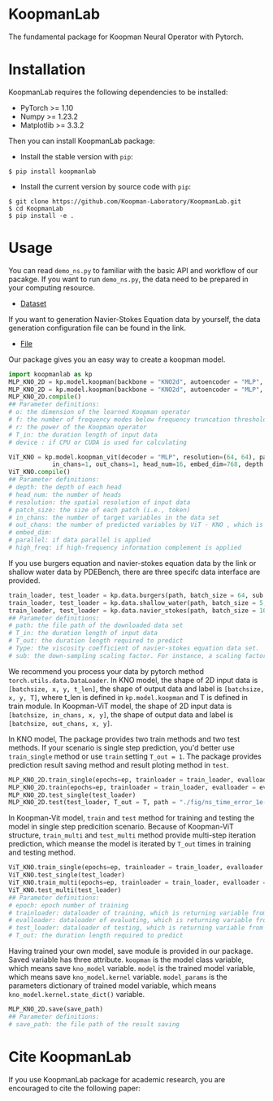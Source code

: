 # KoopmanLab
The fundamental package for Koopman Neural Operator with Pytorch.

# Installation
KoopmanLab requires the following dependencies to be installed:
- PyTorch >= 1.10
- Numpy >= 1.23.2
- Matplotlib >= 3.3.2

Then you can install KoopmanLab package:

- Install the stable version with `pip`:

```
$ pip install koopmanlab
```

- Install the current version by source code with `pip`:
```
$ git clone https://github.com/Koopman-Laboratory/KoopmanLab.git
$ cd KoopmanLab
$ pip install -e .
```

# Usage
You can read `demo_ns.py` to familiar with the basic API and workflow of our pacakge. If you want to run `demo_ns.py`, the data need to be prepared in your computing resource.
- [Dataset](https://drive.google.com/drive/folders/1UnbQh2WWc6knEHbLn-ZaXrKUZhp7pjt-)

If you want to generation Navier-Stokes Equation data by yourself, the data generation configuration file can be found in the link.

- [File](https://github.com/zongyi-li/fourier_neural_operator/tree/master/data_generation/navier_stokes)

Our package gives you an easy way to create a koopman model.
``` python
import koopmanlab as kp
MLP_KNO_2D = kp.model.koopman(backbone = "KNO2d", autoencoder = "MLP", device = device)
MLP_KNO_2D = kp.model.koopman(backbone = "KNO2d", autoencoder = "MLP", o = o, m = m, r = r, t_in = 10, device = device)
MLP_KNO_2D.compile()
## Parameter definitions:
# o: the dimension of the learned Koopman operator
# f: the number of frequency modes below frequency truncation threshold
# r: the power of the Koopman operator
# T_in: the duration length of input data
# device : if CPU or CUDA is used for calculating

ViT_KNO = kp.model.koopman_vit(decoder = "MLP", resolution=(64, 64), patch_size=(2, 2),
            in_chans=1, out_chans=1, head_num=16, embed_dim=768, depth = 16, parallel = True, high_freq = True, device=device)
ViT_KNO.compile()
## Parameter definitions:
# depth: the depth of each head 
# head_num: the number of heads
# resolution: the spatial resolution of input data
# patch_size: the size of each patch (i.e., token)
# in_chans: the number of target variables in the data set
# out_chans: the number of predicted variables by ViT - KNO , which is usually same as in_chans
# embed_dim: 
# parallel: if data parallel is applied
# high_freq: if high-frequency information complement is applied
```
If you use burgers equation and navier-stokes equation data by the link or shallow water data by PDEBench, there are three specifc data interface are provided.
``` python
train_loader, test_loader = kp.data.burgers(path, batch_size = 64, sub = 32)
train_loader, test_loader = kp.data.shallow_water(path, batch_size = 5, T_in = 10, T_out = 40, sub = 1)
train_loader, test_loader = kp.data.navier_stokes(path, batch_size = 10, T_in = 10, T_out = 40, type = "1e-3", sub = 1)
## Parameter definitions:
# path: the file path of the downloaded data set
# T_in: the duration length of input data
# T_out: the duration length required to predict
# Type: the viscosity coefficient of navier-stokes equation data set.
# sub: the down-sampling scaling factor. For instance, a scaling factor sub=2 acting on a 2-dimensional data with the spatial resoluion 64*64 will create a down-sampled space of 32*32. The same factor action on a 1 dimensional data with the spatial resoluion 1*64 implies a down-sampled space of 1*32.
```
We recommend you process your data by pytorch method `torch.utils.data.DataLoader`. In KNO model, the shape of 2D input data is `[batchsize, x, y, t_len]`, the shape of output data and label is `[batchsize, x, y, T]`, where t_len is defined in `kp.model.koopman` and T is defined in train module. In Koopman-ViT model, the shape of 2D input data is `[batchsize, in_chans, x, y]`, the shape of output data and label is `[batchsize, out_chans, x, y]`.

In KNO model, The package provides two train methods and two test methods. If your scenario is single step prediction, you'd better use `train_single` method or use `train` setting `T_out = 1`. The package provides prediction result saving method and result ploting method in `test`.
``` python
MLP_KNO_2D.train_single(epochs=ep, trainloader = train_loader, evalloader = eval_loader)
MLP_KNO_2D.train(epochs=ep, trainloader = train_loader, evalloader = eval_loader, T_out = T)
MLP_KNO_2D.test_single(test_loader)
MLP_KNO_2D.test(test_loader, T_out = T, path = "./fig/ns_time_error_1e-4/", is_save = True, is_plot = True)
```
In Koopman-Vit model, `train` and `test` method for training and testing the model in single step predicition scenario. Because of Koopman-ViT structure, `train_multi` and `test_multi` method provide multi-step iteration prediction, which meanse the model is iterated by `T_out` times in training and testing method. 
``` python
ViT_KNO.train_single(epochs=ep, trainloader = train_loader, evalloader = eval_loader)
ViT_KNO.test_single(test_loader)
ViT_KNO.train_multi(epochs=ep, trainloader = train_loader, evalloader = eval_loader, T_out = T_out)
ViT_KNO.test_multi(test_loader)
## Parameter definitions:
# epoch: epoch number of training
# trainloader: dataloader of training, which is returning variable from torch.utils.data.DataLoader
# evalloader: dataloader of evaluating, which is returning variable from torch.utils.data.DataLoader
# test_loader: dataloader of testing, which is returning variable from torch.utils.data.DataLoader
# T_out: the duration length required to predict
```
Having trained your own model, save module is provided in our package. Saved variable has three attribute. `koopman` is the model class variable, which means save `kno_model` variable. `model` is the trained model variable, which means save `kno_model.kernel` variable. `model_params` is the parameters dictionary of trained model variable, which means `kno_model.kernel.state_dict()` variable.
``` python
MLP_KNO_2D.save(save_path)
## Parameter definitions:
# save_path: the file path of the result saving
```
# Cite KoopmanLab
If you use KoopmanLab package for academic research, you are encouraged to cite the following paper:
```

```


